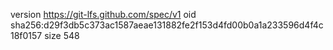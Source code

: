 version https://git-lfs.github.com/spec/v1
oid sha256:d29f3db5c373ac1587aeae131882fe2f153d4fd00b0a1a233596d4f4c18f0157
size 548
